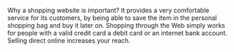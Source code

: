 Why a shopping website is important?
It provides a very comfortable service for its customers, by being able to save the item in the personal shopping bag 
and buy it later on. Shopping through the Web simply works for people with a valid credit card
a debit card or an internet bank account. Selling direct online increases your reach.
